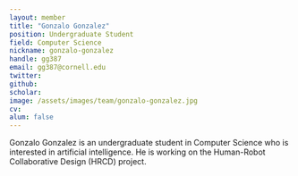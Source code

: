 ```yaml
---
layout: member
title: "Gonzalo Gonzalez"
position: Undergraduate Student
field: Computer Science
nickname: gonzalo-gonzalez
handle: gg387
email: gg387@cornell.edu
twitter: 
github: 
scholar: 
image: /assets/images/team/gonzalo-gonzalez.jpg
cv: 
alum: false
---
```

Gonzalo Gonzalez is an undergraduate student in Computer Science who is interested in artificial intelligence. He is working on the Human-Robot Collaborative Design (HRCD) project.
